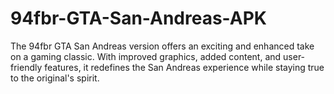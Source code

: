 # 94fbr-GTA-San-Andreas-APK
The 94fbr GTA San Andreas version offers an exciting and enhanced take on a gaming classic. With improved graphics, added content, and user-friendly features, it redefines the San Andreas experience while staying true to the original's spirit.
